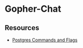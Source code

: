 # Gopher-Chat

## Resources
- [Postgres Commands and Flags](https://hasura.io/blog/top-psql-commands-and-flags-you-need-to-know-postgresql)